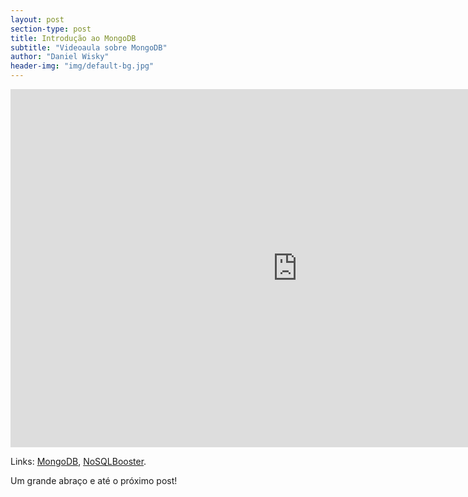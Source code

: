 ```yaml
---
layout: post
section-type: post
title: Introdução ao MongoDB
subtitle: "Videoaula sobre MongoDB"
author: "Daniel Wisky"
header-img: "img/default-bg.jpg"
---
```


<iframe width="917" height="573" src="https://www.youtube.com/embed/yt1mguYLjEo" frameborder="0" allow="accelerometer; autoplay; encrypted-media; gyroscope; picture-in-picture" allowfullscreen></iframe>

Links:
<a href="https://www.mongodb.com/" target="\_blank">MongoDB</a>,
<a href="https://nosqlbooster.com/" target="\_blank">NoSQLBooster</a>.

Um grande abraço e até o próximo post!
